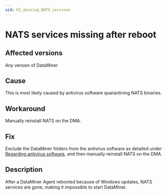 ```yaml
---
uid: KI_missing_NATS_services
---
```


# NATS services missing after reboot

## Affected versions

Any version of DataMiner

## Cause

This is most likely caused by antivirus software quarantining NATS binaries.

## Workaround

Manually reinstall NATS on the DMA.

## Fix

Exclude the DataMiner folders from the antivirus software as detailed under [Regarding antivirus software](xref:Regarding_antivirus_software), and then manually reinstall NATS on the DMA.

## Description

After a DataMiner Agent rebooted because of Windows updates, NATS services are gone, making it impossible to start DataMiner.
